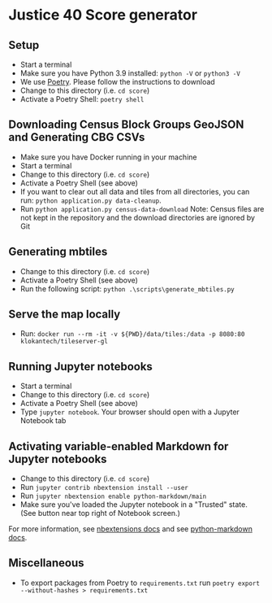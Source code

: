 # Justice 40 Score generator

## Setup

- Start a terminal
- Make sure you have Python 3.9 installed: `python -V` or `python3 -V`
- We use [Poetry](https://python-poetry.org/). Please follow the instructions to download
- Change to this directory (i.e. `cd score`)
- Activate a Poetry Shell: `poetry shell`

## Downloading Census Block Groups GeoJSON and Generating CBG CSVs

- Make sure you have Docker running in your machine
- Start a terminal
- Change to this directory (i.e. `cd score`)
- Activate a Poetry Shell (see above)
- If you want to clear out all data and tiles from all directories, you can run: `python application.py data-cleanup`.
- Run `python application.py census-data-download`
  Note: Census files are not kept in the repository and the download directories are ignored by Git

## Generating mbtiles

- Change to this directory (i.e. `cd score`)
- Activate a Poetry Shell (see above)
- Run the following script: `python .\scripts\generate_mbtiles.py`

## Serve the map locally

- Run: `docker run --rm -it -v ${PWD}/data/tiles:/data -p 8080:80 klokantech/tileserver-gl`

## Running Jupyter notebooks

- Start a terminal
- Change to this directory (i.e. `cd score`)
- Activate a Poetry Shell (see above)
- Type `jupyter notebook`. Your browser should open with a Jupyter Notebook tab

## Activating variable-enabled Markdown for Jupyter notebooks

- Change to this directory (i.e. `cd score`)
- Run `jupyter contrib nbextension install --user`
- Run `jupyter nbextension enable python-markdown/main`
- Make sure you've loaded the Jupyter notebook in a "Trusted" state. (See button near
  top right of Notebook screen.)

For more information, see [nbextensions docs](https://jupyter-contrib-nbextensions.readthedocs.io/en/latest/install.html) and
see [python-markdown docs](https://github.com/ipython-contrib/jupyter_contrib_nbextensions/tree/master/src/jupyter_contrib_nbextensions/nbextensions/python-markdown).

## Miscellaneous

- To export packages from Poetry to `requirements.txt` run `poetry export --without-hashes > requirements.txt`
